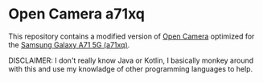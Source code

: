 # Open Camera a71xq

This repository contains a modified version of [Open Camera](https://opencamera.org.uk/) optimized for the [Samsung Galaxy A71 5G (a71xq)](https://www.samsung.com/us/mobile/galaxy-a71-5g/).

DISCLAIMER: I don't really know Java or Kotlin, I basically monkey around with this and use my knowladge of other programming languages to help.
